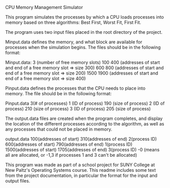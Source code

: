 CPU Memory Management Simulator

This program simulates the processes by which a CPU loads processes into memory based
on three algorithms: Best First, Worst Fit, First Fit.

The program uses two input files placed in the root directory of the project.

Minput.data defines the memory, and what block are available for processes when the simulation
begins. The files should be in the following format:

Minput.data:
3 (number of free memory slots)
100 400 (addresses of start and end of a free memory slot => size 300)
600 800 (addresses of start and end of a free memory slot => size 200)
1500 1900 (addresses of start and end of a free memory slot => size 400)

Pinput.data defines the processes that the CPU needs to place into memory. The file should be
in the following format:

Pinput.data
3(# of processes)
1 (ID of process) 190 (size of process)
2 (ID of process) 210 (size of process)
3 (ID of process) 205 (size of process)

The output.data files are created when the program completes, and display
the location of the different processes according to the algorithm, as well
as any processes that could not be placed in memory.

output.data
100(addresses of start) 310(addresses of end) 2(process ID)
600(addresses of start) 790(addresses of end) 1(process ID)
1500(addresses of start) 1705(addresses of end) 3(process ID)
-0 (means all are allocated, or -1,3 if processes 1 and 3 can't be allocated)

This program was made as part of a school project for SUNY College at New Paltz's Operating Systems course.
This readme includes some text from the project documentation, in particular the format for the input and
output files. 